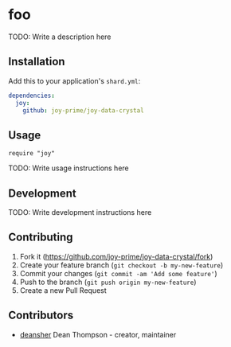 # foo

TODO: Write a description here

## Installation

Add this to your application's `shard.yml`:

```yaml
dependencies:
  joy:
    github: joy-prime/joy-data-crystal
```

## Usage

```crystal
require "joy"
```

TODO: Write usage instructions here

## Development

TODO: Write development instructions here

## Contributing

1. Fork it (<https://github.com/joy-prime/joy-data-crystal/fork>)
2. Create your feature branch (`git checkout -b my-new-feature`)
3. Commit your changes (`git commit -am 'Add some feature'`)
4. Push to the branch (`git push origin my-new-feature`)
5. Create a new Pull Request

## Contributors

- [deansher](https://github.com/deansher) Dean Thompson - creator, maintainer
